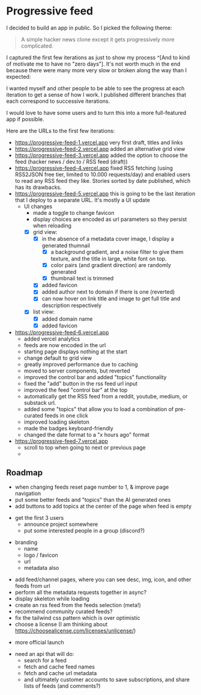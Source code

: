 # Progressive feed

I decided to build an app in public. So I picked the following theme:

> A simple hacker news clone except it gets progressively more complicated.

I captured the first few iterations as just to show my process ^[And to kind of motivate me to have no "zero days"]. It's not worth much in the end because there were many more very slow or broken along the way than I expected:

I wanted myself and other people to be able to see the progress at each iteration to get a sense of how I work. I published different branches that each correspond to successive iterations.

I would love to have some users and to turn this into a more full-featured app if possible.

Here are the URLs to the first few iterations:

- https://progressive-feed-1.vercel.app very first draft, titles and links
- https://progressive-feed-2.vercel.app added an alternative grid view
- https://progressive-feed-3.vercel.app added the option to choose the feed (hacker news / dev.to / RSS feed (draft))
- https://progressive-feed-4.vercel.app fixed RSS fetching (using RSS2JSON free tier, limited to 10.000 requests/day) and enabled users to read any RSS feed they like. Stories sorted by date published, which has its drawbacks.
- https://progressive-feed-5.vercel.app this is going to be the last iteration that I deploy to a separate URL. It's mostly a UI update
  - UI changes
    - made a toggle to change favicon
    - display choices are encoded as url parameters so they persist when reloading
    - [x] grid view:
      - [x] in the absence of a metadata cover image, I display a generated thumnail
        - [x] a background gradient, and a noise filter to give them texture, and the title in large, white font on top.
        - [x] color pairs (and gradient direction) are randomly generated
        - [x] thumbnail text is trimmed 
      - [x] added favicon
      - [x] added author next to domain if there is one (reverted)
      - [x] can now hover on link title and image to get full title and description respectively
    - [x] list view:
      - [x] added domain name
      - [x] added favicon
- https://progressive-feed-6.vercel.app 
  - added vercel analytics 
  - feeds are now encoded in the url
  - starting page displays nothing at the start
  - change default to grid view
  - greatly improved performance due to caching 
  - moved to server components, but reverted
  - improved the control bar and added "topics" functionality
  - fixed the "add" button in the rss feed url input
  - improved the feed "control bar" at the top
  - automatically get the RSS feed from a reddit, youtube, medium, or substack url.
  - added some "topics" that allow you to load a combination of pre-curated feeds in one click
  - improved loading skeleton
  - made the badges keyboard-friendly
  - changed the date format to a "x hours ago" format
- https://progressive-feed-7.vercel.app 
  - scroll to top when going to next or previous page
  - 

## Roadmap 

- when changing feeds reset page number to 1, & improve page navigation
- put some better feeds and "topics" than the AI generated ones
- add buttons to add topics at the center of the page when feed is empty
<!--  -->
- get the first 3 users
  - announce project somewhere
  - put some interested people in a group (discord?)
<!--  -->
- branding
  - name
  - logo / favicon
  - url
  - metadata also
<!--  -->
- add feed/channel pages, where you can see desc, img, icon, and other feeds from url
- perform all the metadata requests together in async?
- display skeleton while loading
- create an rss feed from the feeds selection (meta!)
- recommend community curated feeds?
- fix the tailwind css pattern which is over optimistic
- choose a license (I am thinking about https://choosealicense.com/licenses/unlicense/)
<!--  -->
- more official launch
<!--  -->
- need an api that will do: 
  - search for a feed
  - fetch and cache feed names
  - fetch and cache url metadata
  - and ultimately customer accounts to save subscriptions, and share lists of feeds (and comments?)

